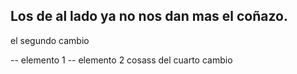 ## Los de al lado ya no nos dan mas el coñazo.

el segundo cambio

-- elemento 1
-- elemento 2
cosass del cuarto cambio
